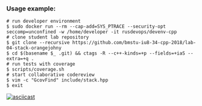 ### Usage example:

```Shell
# run developer environment
$ sudo docker run --rm --cap-add=SYS_PTRACE --security-opt seccomp=unconfined -w /home/developer -it rusdevops/devenv-cpp
# clone student lab repository
$ git clone --recursive https://github.com/bmstu-iu8-34-cpp-2018/lab-04-stack-orangejohny 
$ cd $(basename $_ .git) && ctags -R --c++-kinds=+p --fields=+iaS --extra=+q .
# run tests with coverage
$ scripts/coverage.sh
# start collaborative codereview
$ vim -c "GcovFind" include/stack.hpp
$ exit
```

[![asciicast](https://asciinema.org/a/211861.svg)](https://asciinema.org/a/211861)
